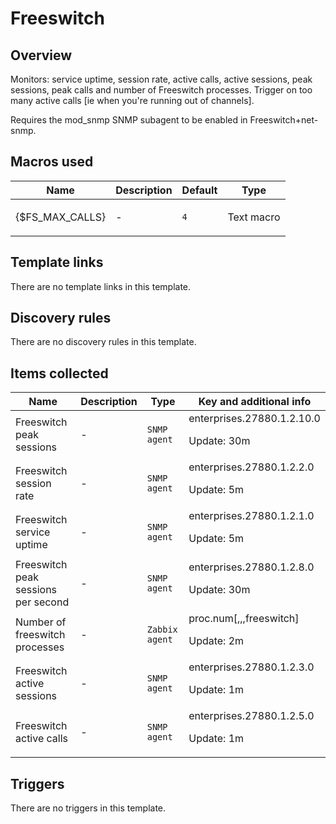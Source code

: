 # Freeswitch

## Overview

Monitors: service uptime, session rate, active calls, active sessions, peak sessions, peak calls and number of Freeswitch processes. Trigger on too many active calls [ie when you're running out of channels].


Requires the mod\_snmp SNMP subagent to be enabled in Freeswitch+net-snmp.



## Macros used

|Name|Description|Default|Type|
|----|-----------|-------|----|
|{$FS_MAX_CALLS}|<p>-</p>|`4`|Text macro|
## Template links

There are no template links in this template.

## Discovery rules

There are no discovery rules in this template.

## Items collected

|Name|Description|Type|Key and additional info|
|----|-----------|----|----|
|Freeswitch peak sessions|<p>-</p>|`SNMP agent`|enterprises.27880.1.2.10.0<p>Update: 30m</p>|
|Freeswitch session rate|<p>-</p>|`SNMP agent`|enterprises.27880.1.2.2.0<p>Update: 5m</p>|
|Freeswitch service uptime|<p>-</p>|`SNMP agent`|enterprises.27880.1.2.1.0<p>Update: 5m</p>|
|Freeswitch peak sessions per second|<p>-</p>|`SNMP agent`|enterprises.27880.1.2.8.0<p>Update: 30m</p>|
|Number of freeswitch processes|<p>-</p>|`Zabbix agent`|proc.num[,,,freeswitch]<p>Update: 2m</p>|
|Freeswitch active sessions|<p>-</p>|`SNMP agent`|enterprises.27880.1.2.3.0<p>Update: 1m</p>|
|Freeswitch active calls|<p>-</p>|`SNMP agent`|enterprises.27880.1.2.5.0<p>Update: 1m</p>|
## Triggers

There are no triggers in this template.

